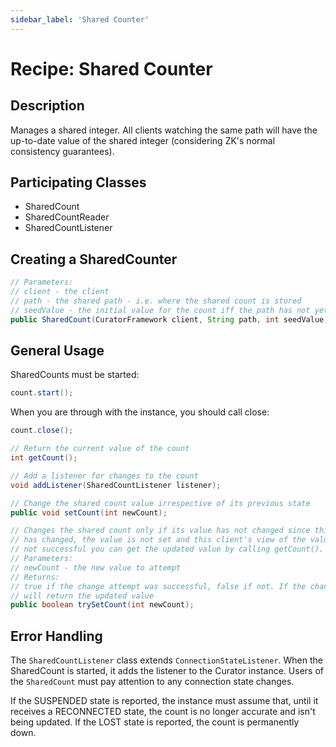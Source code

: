 ```yaml
---
sidebar_label: 'Shared Counter'
---
```


# Recipe: Shared Counter

## Description

Manages a shared integer. All clients watching the same path will have the up-to-date value of the shared integer (considering ZK's normal consistency guarantees).

## Participating Classes

* SharedCount
* SharedCountReader
* SharedCountListener

## Creating a SharedCounter

```java
// Parameters:
// client - the client
// path - the shared path - i.e. where the shared count is stored
// seedValue - the initial value for the count iff the path has not yet been created
public SharedCount(CuratorFramework client, String path, int seedValue);
```

## General Usage

SharedCounts must be started:

```java
count.start();
```

When you are through with the instance, you should call close:

```java
count.close();
```

```java
// Return the current value of the count
int getCount();
```

```java
// Add a listener for changes to the count
void addListener(SharedCountListener listener);
```

```java
// Change the shared count value irrespective of its previous state
public void setCount(int newCount);
```

```java
// Changes the shared count only if its value has not changed since this client last read it. If the count
// has changed, the value is not set and this client's view of the value is updated. i.e. if the count is
// not successful you can get the updated value by calling getCount().
// Parameters:
// newCount - the new value to attempt
// Returns:
// true if the change attempt was successful, false if not. If the change was not successful, getCount()
// will return the updated value
public boolean trySetCount(int newCount);
```

## Error Handling

The `SharedCountListener` class extends `ConnectionStateListener`. When the SharedCount is started, it adds the listener to the Curator instance. Users of the `SharedCount` must pay attention to any connection state changes.

If the SUSPENDED state is reported, the instance must assume that, until it receives a RECONNECTED state, the count is no longer accurate and isn't being updated. If the LOST state is reported, the count is permanently down.
